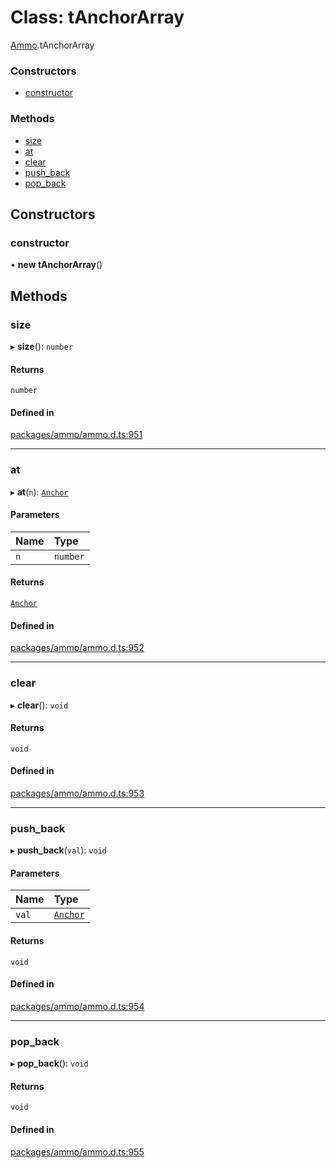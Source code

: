 # Class: tAnchorArray

[Ammo](../modules/Ammo.md).tAnchorArray

### Constructors

- [constructor](Ammo.tAnchorArray.md#constructor)

### Methods

- [size](Ammo.tAnchorArray.md#size)
- [at](Ammo.tAnchorArray.md#at)
- [clear](Ammo.tAnchorArray.md#clear)
- [push\_back](Ammo.tAnchorArray.md#push_back)
- [pop\_back](Ammo.tAnchorArray.md#pop_back)

## Constructors

### constructor

• **new tAnchorArray**()

## Methods

### size

▸ **size**(): `number`

#### Returns

`number`

#### Defined in

[packages/ammo/ammo.d.ts:951](https://github.com/Orillusion/orillusion/blob/main/packages/ammo/ammo.d.ts#L951)

___

### at

▸ **at**(`n`): [`Anchor`](Ammo.Anchor.md)

#### Parameters

| Name | Type |
| :------ | :------ |
| `n` | `number` |

#### Returns

[`Anchor`](Ammo.Anchor.md)

#### Defined in

[packages/ammo/ammo.d.ts:952](https://github.com/Orillusion/orillusion/blob/main/packages/ammo/ammo.d.ts#L952)

___

### clear

▸ **clear**(): `void`

#### Returns

`void`

#### Defined in

[packages/ammo/ammo.d.ts:953](https://github.com/Orillusion/orillusion/blob/main/packages/ammo/ammo.d.ts#L953)

___

### push\_back

▸ **push_back**(`val`): `void`

#### Parameters

| Name | Type |
| :------ | :------ |
| `val` | [`Anchor`](Ammo.Anchor.md) |

#### Returns

`void`

#### Defined in

[packages/ammo/ammo.d.ts:954](https://github.com/Orillusion/orillusion/blob/main/packages/ammo/ammo.d.ts#L954)

___

### pop\_back

▸ **pop_back**(): `void`

#### Returns

`void`

#### Defined in

[packages/ammo/ammo.d.ts:955](https://github.com/Orillusion/orillusion/blob/main/packages/ammo/ammo.d.ts#L955)
